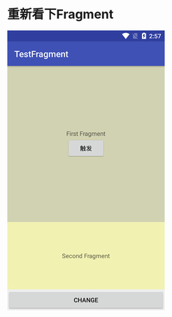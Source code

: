 # 重新看下Fragment

![image](https://github.com/PhoeBe-NanMu/TestFragment/blob/master/device-2018-01-31-025737.png)
